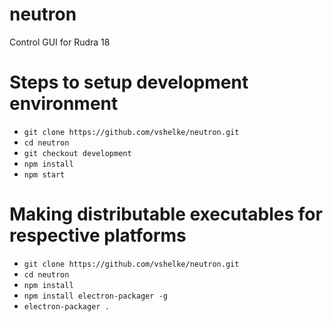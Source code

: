# neutron
Control GUI for Rudra 18

# Steps to setup development environment

* `git clone https://github.com/vshelke/neutron.git`
* `cd neutron`
* `git checkout development`
* `npm install`
* `npm start`

# Making distributable executables for respective platforms

* `git clone https://github.com/vshelke/neutron.git`
* `cd neutron`
* `npm install`
* `npm install electron-packager -g`
* `electron-packager .`
